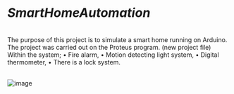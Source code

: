 # *SmartHomeAutomation*
</br>
The purpose of this project is to simulate a smart home running on Arduino.
</br>
The project was carried out on the Proteus program. (new project file)
</br>
Within the system;
• Fire alarm,
• Motion detecting light system,
• Digital thermometer,
• There is a lock system.
</br>
</br>

![image](https://github.com/ilaydax/SmartHomeAutomation/assets/93269919/295685c3-7b93-4c03-89cc-688f21592c21)








